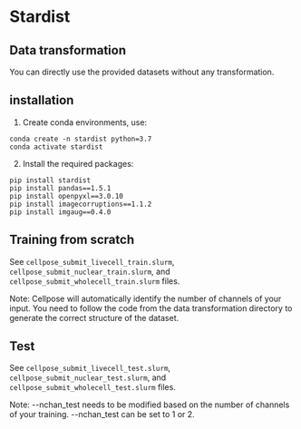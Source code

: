 # Stardist

## Data transformation
You can directly use the provided datasets without any transformation.

## installation
1. Create conda environments, use:
```
conda create -n stardist python=3.7
conda activate stardist
```
   
2. Install the required packages:

```
pip install stardist
pip install pandas==1.5.1
pip install openpyxl==3.0.10
pip install imagecorruptions==1.1.2
pip install imgaug==0.4.0
```

## Training from scratch

See ```cellpose_submit_livecell_train.slurm```, ```cellpose_submit_nuclear_train.slurm```, and ```cellpose_submit_wholecell_train.slurm``` files.

Note: Cellpose will automatically identify the number of channels of your input. You need to follow the code from the data transformation directory to generate the correct structure of the dataset.

## Test

See ```cellpose_submit_livecell_test.slurm```, ```cellpose_submit_nuclear_test.slurm```, and ```cellpose_submit_wholecell_test.slurm``` files.

Note: --nchan_test needs to be modified based on the number of channels of your training. --nchan_test can be set to 1 or 2.
